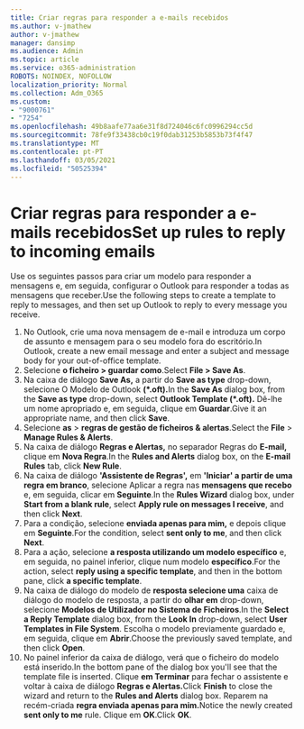 ```yaml
---
title: Criar regras para responder a e-mails recebidos
ms.author: v-jmathew
author: v-jmathew
manager: dansimp
ms.audience: Admin
ms.topic: article
ms.service: o365-administration
ROBOTS: NOINDEX, NOFOLLOW
localization_priority: Normal
ms.collection: Adm_O365
ms.custom:
- "9000761"
- "7254"
ms.openlocfilehash: 49b8aafe77aa6e31f8d724046c6fc0996294cc5d
ms.sourcegitcommit: 78fe9f33438cb0c19f0dab31253b5853b73f4f47
ms.translationtype: MT
ms.contentlocale: pt-PT
ms.lasthandoff: 03/05/2021
ms.locfileid: "50525394"
---
```

# <a name="set-up-rules-to-reply-to-incoming-emails"></a><span data-ttu-id="f2d6f-102">Criar regras para responder a e-mails recebidos</span><span class="sxs-lookup"><span data-stu-id="f2d6f-102">Set up rules to reply to incoming emails</span></span>

<span data-ttu-id="f2d6f-103">Use os seguintes passos para criar um modelo para responder a mensagens e, em seguida, configurar o Outlook para responder a todas as mensagens que receber.</span><span class="sxs-lookup"><span data-stu-id="f2d6f-103">Use the following steps to create a template to reply to messages, and then set up Outlook to reply to every message you receive.</span></span>

1. <span data-ttu-id="f2d6f-104">No Outlook, crie uma nova mensagem de e-mail e introduza um corpo de assunto e mensagem para o seu modelo fora do escritório.</span><span class="sxs-lookup"><span data-stu-id="f2d6f-104">In Outlook, create a new email message and enter a subject and message body for your out-of-office template.</span></span>
2. <span data-ttu-id="f2d6f-105">Selecione **o ficheiro > guardar como**.</span><span class="sxs-lookup"><span data-stu-id="f2d6f-105">Select **File > Save As**.</span></span>
3. <span data-ttu-id="f2d6f-106">Na caixa de diálogo **Save As,** a partir do **Save as type** drop-down, selecione O Modelo de Outlook **(\*.oft).**</span><span class="sxs-lookup"><span data-stu-id="f2d6f-106">In the **Save As** dialog box, from the **Save as type** drop-down, select **Outlook Template (\*.oft).**</span></span> <span data-ttu-id="f2d6f-107">Dê-lhe um nome apropriado e, em seguida, clique em **Guardar**.</span><span class="sxs-lookup"><span data-stu-id="f2d6f-107">Give it an appropriate name, and then click **Save**.</span></span>
4. <span data-ttu-id="f2d6f-108">Selecione **as**  >  **regras de gestão de ficheiros & alertas**.</span><span class="sxs-lookup"><span data-stu-id="f2d6f-108">Select the **File** > **Manage Rules & Alerts**.</span></span>
5. <span data-ttu-id="f2d6f-109">Na caixa de diálogo **Regras e Alertas,** no separador Regras do **E-mail,** clique em **Nova Regra**.</span><span class="sxs-lookup"><span data-stu-id="f2d6f-109">In the **Rules and Alerts** dialog box, on the **E-mail Rules** tab, click **New Rule**.</span></span>
6. <span data-ttu-id="f2d6f-110">Na caixa de diálogo **'Assistente de Regras',** em **'Iniciar' a partir de uma regra em branco**, selecione Aplicar a regra nas **mensagens que recebo** e, em seguida, clicar em **Seguinte**.</span><span class="sxs-lookup"><span data-stu-id="f2d6f-110">In the **Rules Wizard** dialog box, under **Start from a blank rule**, select **Apply rule on messages I receive**, and then click **Next**.</span></span>
7. <span data-ttu-id="f2d6f-111">Para a condição, selecione **enviada apenas para mim,** e depois clique em **Seguinte**.</span><span class="sxs-lookup"><span data-stu-id="f2d6f-111">For the condition, select **sent only to me**, and then click **Next**.</span></span>
8. <span data-ttu-id="f2d6f-112">Para a ação, selecione **a resposta utilizando um modelo específico** e, em seguida, no painel inferior, clique num modelo **específico**.</span><span class="sxs-lookup"><span data-stu-id="f2d6f-112">For the action, select **reply using a specific template**, and then in the bottom pane, click **a specific template**.</span></span>
9. <span data-ttu-id="f2d6f-113">Na caixa de diálogo do modelo de **resposta selecione uma** caixa de diálogo do modelo de resposta, a partir do **olhar em** drop-down, selecione **Modelos de Utilizador no Sistema de Ficheiros**.</span><span class="sxs-lookup"><span data-stu-id="f2d6f-113">In the **Select a Reply Template** dialog box, from the **Look In** drop-down, select **User Templates in File System**.</span></span> <span data-ttu-id="f2d6f-114">Escolha o modelo previamente guardado e, em seguida, clique em **Abrir**.</span><span class="sxs-lookup"><span data-stu-id="f2d6f-114">Choose the previously saved template, and then click **Open**.</span></span>
10. <span data-ttu-id="f2d6f-115">No painel inferior da caixa de diálogo, verá que o ficheiro do modelo está inserido.</span><span class="sxs-lookup"><span data-stu-id="f2d6f-115">In the bottom pane of the dialog box you'll see that the template file is inserted.</span></span> <span data-ttu-id="f2d6f-116">Clique **em Terminar** para fechar o assistente e voltar à caixa de diálogo **Regras e Alertas.**</span><span class="sxs-lookup"><span data-stu-id="f2d6f-116">Click **Finish** to close the wizard and return to the **Rules and Alerts** dialog box.</span></span> <span data-ttu-id="f2d6f-117">Reparem na recém-criada **regra enviada apenas para mim.**</span><span class="sxs-lookup"><span data-stu-id="f2d6f-117">Notice the newly created **sent only to me** rule.</span></span> <span data-ttu-id="f2d6f-118">Clique em **OK**.</span><span class="sxs-lookup"><span data-stu-id="f2d6f-118">Click **OK**.</span></span>
